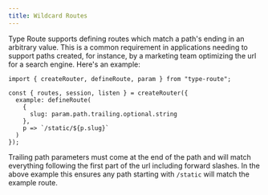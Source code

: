 ```yaml
---
title: Wildcard Routes
---
```


Type Route supports defining routes which match a path's ending in an arbitrary value. This is a common requirement in applications needing to support paths created, for instance, by a marketing team optimizing the url for a search engine. Here's an example:

```tsx
import { createRouter, defineRoute, param } from "type-route";

const { routes, session, listen } = createRouter({
  example: defineRoute(
    {
      slug: param.path.trailing.optional.string
    },
    p => `/static/${p.slug}`
  )
});
```

Trailing path parameters must come at the end of the path and will match everything following the first part of the url including forward slashes. In the above example this ensures any path starting with `/static` will match the example route.
